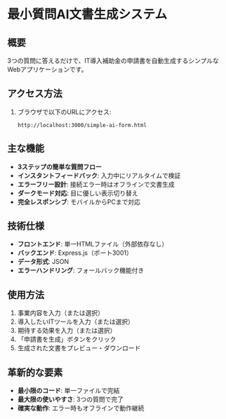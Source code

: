 # 最小質問AI文書生成システム

## 概要
3つの質問に答えるだけで、IT導入補助金の申請書を自動生成するシンプルなWebアプリケーションです。

## アクセス方法
1. ブラウザで以下のURLにアクセス:
   ```
   http://localhost:3000/simple-ai-form.html
   ```

## 主な機能
- **3ステップの簡単な質問フロー**
- **インスタントフィードバック**: 入力中にリアルタイムで検証
- **エラーフリー設計**: 接続エラー時はオフラインで文書生成
- **ダークモード対応**: 目に優しい表示切り替え
- **完全レスポンシブ**: モバイルからPCまで対応

## 技術仕様
- **フロントエンド**: 単一HTMLファイル（外部依存なし）
- **バックエンド**: Express.js（ポート3001）
- **データ形式**: JSON
- **エラーハンドリング**: フォールバック機能付き

## 使用方法
1. 事業内容を入力（または選択）
2. 導入したいITツールを入力（または選択）
3. 期待する効果を入力（または選択）
4. 「申請書を生成」ボタンをクリック
5. 生成された文書をプレビュー・ダウンロード

## 革新的な要素
- **最小限のコード**: 単一ファイルで完結
- **最大限の使いやすさ**: 3つの質問で完了
- **確実な動作**: エラー時もオフラインで動作継続